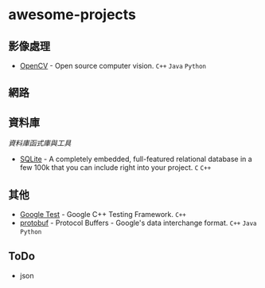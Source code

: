 # awesome-projects

## 影像處理
- [OpenCV](http://opencv.org/) - Open source computer vision. `C++` `Java` `Python`

## 網路

## 資料庫
*資料庫函式庫與工具*
- [SQLite](http://www.sqlite.org/index.html) - A completely embedded, full-featured relational database in a few 100k that you can include right into your project. `C` `C++`

## 其他
- [Google Test](https://github.com/google/googletest) - Google C++ Testing Framework. `C++`
- [protobuf](https://github.com/google/protobuf) - Protocol Buffers - Google's data interchange format. `C++` `Java` `Python`

## ToDo
- json
